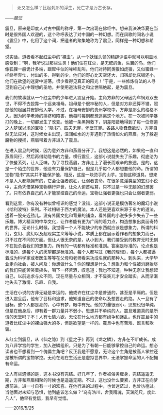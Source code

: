 > 死又怎么样？比起刹那的浮生，死亡才是万古长存。

*——题记*

震旦，原来是印度人对古中国的称呼，第一次出现在佛经中。想来我泱泱华夏在当时是很外国人欢迎的，这个称呼表达了对中国的一种幻想。而在凤歌的同名小说《震旦》中，化用了这个词，把道者的聚集地称为了震旦，同样是一种幻想和希望。

说实话，道者看不起红尘中的“裸虫”。从一个妖怪头领的精辟评语中就可以明显地感受到：“啊，我听说过那些生灵！他们住在红尘，是无鳃的鱼，失翼的鸟，他们像狐狸一般诡计多端，跟犀牛似的哞哞乱叫，他们对待同类狠如虎狼，又似蜜蜂一样终年奔忙，付出的多，得到的少，他们的野心比天空还大，归宿却比床铺还小，他们在欲望的迷雾中游荡，很少看得见真正的阳光！”于是，一些修炼符法的人寻觅到自己心中理想的圣地，并使用道法将之和尘世隔绝起，是为震旦。

我们的故事就从一个红尘中的少年进入震旦开始。主角方非的父母因为车祸双双去世，不得不去投靠一个远亲祖母。祖母是个很神秘的人，但是对方非还算不错，照顾他的起居并安排他入学。不过，在祖母安排的贵州学校中，方非是那么的格格不入。因为同学老师的排挤和陷害，他每时每刻都想逃离这个地方。在一次被同学暴打的晚上，一切都发生了改变。他被一条黑狗救下，阴差阳错地得到了每一位修道之人梦寐以求的宝物：“隐书”。匹夫无罪，怀壁其罪。各路人物蠢蠢欲动，方非自然无法应对，这时候女主出现，温润如水的方非遇到了热情如火的燕眉。为了躲避魔物的搜捕，燕眉带着方非进入了震旦。

在进入震旦的时候，因为意外方非和燕眉分开了。我想这是必然的，如果他一直和燕眉同行，然后再借助隐书的力量，横行震旦，这部小说就失去了乐趣，彻底沦为了快餐系列，让人乏味。为了寻找燕眉，方非走上了漫长而艰辛的旅途。是的，这是一个陌生的世界，他没有力量保护自己，但是几乎每个人都想要他的命。所谓的宝物“隐书”其实并不能保护他，相反，这是一块烫手的山芋。宝物这种道具，想来不是人人都能拥有的，它会让强者疯狂，让弱者丧命。在很多意淫类型的玄幻小说中，主角凭借某种宝物横行异世，让众人俯首帖耳，只不过是一种无脑的幻想罢了。只有依靠自己的人才能掌控自己的命运，宝物让强者更强也只会让弱者更弱。

看到这里，你有没有种似曾相识的感觉？没错，这部小说正是模仿著名的魔幻小说《哈利波特》系列。不过相较于西方的魔法，本人还是更喜欢来源于东方的道法，透着一股亲近劲儿。没有外国文化和背景的铺垫，看外国的小说多多少失去了一些乐趣。博大精深的中华文化，让作者能有更为广阔的着力点，构造想象出美丽奇特的世界。无论什么时候，我觉得一个人不能缺少的东西就应该是想象力。所谓的科幻，玄幻、魔幻以及超现实主义等等小说，本质上都在展示着作者的想象力而已，只不过在不同的方面。但让人很无奈的是，从小到大，我们接受到的教育无时无刻不在扼杀着我们的想象力，所有的一切都有标准和准则。答案是标准的，论点也是标准的，连每个人的愿望都是标准的。每个人都写过《我的理想》，每个人都被逼着成为科学家或者医生等等在父母和老师看来功成名就的那种人。到头来，大学毕业走向社会，被人问及：你想做什么？你的理想是什么？想象力和个性被消磨殆尽的我们只能苦笑着摇头，喝下一杯苦酒，叹息道：我也不知道。种种无奈让我想起自己，以前追求与众不同，现在尽量与众相同，才不显突兀才安全踏实。从而渐渐地失去了激情、乐趣、自我。

生活在小说的方非无疑是幸运的。他或许在红尘中是普通的，甚至是平庸的。但是进入震旦后，他有了目标和追求，他知道自己的使命以及想要走的路。人一旦有了目标，整个人都是亮的，心中有梦，眼中有光。他的力量很弱小，思想也很单纯。但是在他身后，却有着一群力量并不弱小，思想并不单纯的人。震旦难道真的是所谓的天堂吗？不！人有七情六欲，无论在什么地方都有纷争和迷乱。也许震旦中的道者比红尘中的裸虫强大的多，但是欲望是一样的。震旦中也有苦难、谎言和欺骗。

从红尘到震旦，从《仙之隐》到《星之子》再到《龙之鳞》，方非在不断成长。成为八非学宫的学生，加入逆鳞组织，只是为了有朝一日能够掌控自己的命运。想必读者也不想看到一个傀儡主角吧？反正我是不愿意，无论这个主角是被高人掌控还是被所谓的宝物掌控。无论在现在生活还是虚拟世界中，无法掌握命运的人不配拥有命运。

让人有些遗憾的是，这本书没有完结。好几年了，作者被俗务缠身，完结遥遥无期，方非和燕眉相聚的时候也是遥遥无期。不过，这也没什么要紧，方非正在向梦想前进，进一寸自有一寸的欢喜。在他行进的过程中，也曾迷茫过，也曾彷徨过。当他面对未知与恐惧，他到底该怎么做？“乌有浩川，舍我精魂，天渊咫尺，度此凡人”，他早有觉悟，我早有觉悟。

——2016/5/25
